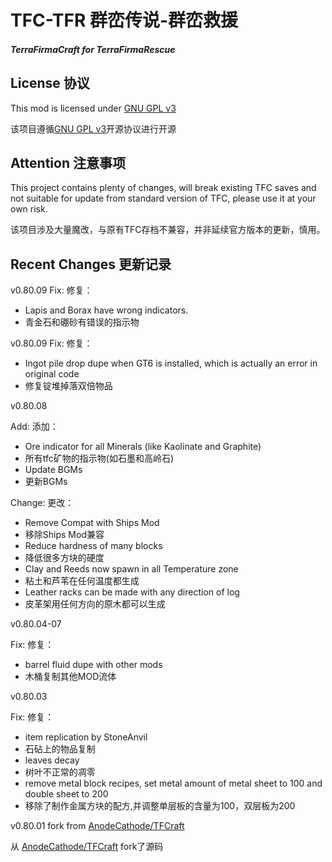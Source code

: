 # TFC-TFR 群峦传说-群峦救援
##### TerraFirmaCraft for TerraFirmaRescue

## License 协议

This mod is licensed under [GNU GPL v3](https://github.com/Deadrik/TFCraft/blob/master/license.txt)

该项目遵循[GNU GPL v3](https://github.com/Deadrik/TFCraft/blob/master/license.txt)开源协议进行开源

## Attention 注意事项
This project contains plenty of changes, will break existing TFC saves and not suitable for update from standard version of TFC, please use it at your own risk.

该项目涉及大量魔改，与原有TFC存档不兼容，并非延续官方版本的更新，慎用。

## Recent Changes 更新记录
v0.80.09
Fix: 修复：
- Lapis and Borax have wrong indicators. 
- 青金石和硼砂有错误的指示物

v0.80.09
Fix: 修复：
- Ingot pile drop dupe when GT6 is installed, which is actually an error in original code
- 修复锭堆掉落双倍物品

v0.80.08

Add: 添加：
- Ore indicator for all Minerals (like Kaolinate and Graphite)
- 所有tfc矿物的指示物(如石墨和高岭石)
- Update BGMs
- 更新BGMs

Change: 更改：
- Remove Compat with Ships Mod
- 移除Ships Mod兼容
- Reduce hardness of many blocks
- 降低很多方块的硬度
- Clay and Reeds now spawn in all Temperature zone
- 粘土和芦苇在任何温度都生成
- Leather racks can be made with any direction of log
- 皮革架用任何方向的原木都可以生成

v0.80.04-07

Fix: 修复：
- barrel fluid dupe with other mods
- 木桶复制其他MOD流体

v0.80.03 

Fix: 修复：
- item replication by StoneAnvil
- 石砧上的物品复制
- leaves decay
- 树叶不正常的凋零
- remove metal block recipes, set metal amount of metal sheet to 100 and double sheet to 200
- 移除了制作金属方块的配方,并调整单层板的含量为100，双层板为200


v0.80.01 fork from  [AnodeCathode/TFCraft](https://github.com/AnodeCathode/TFCraft)

从 [AnodeCathode/TFCraft](https://github.com/AnodeCathode/TFCraft) fork了源码